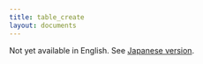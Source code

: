 ```yaml
---
title: table_create
layout: documents
---
```


Not yet available in English. See [Japanese version](/ja/reference/commands/table-create/).
